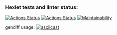 ### Hexlet tests and linter status:
[![Actions Status](https://github.com/forever-yes/frontend-project-46/workflows/hexlet-check/badge.svg)](https://github.com/forever-yes/frontend-project-46/actions)
[![Actions Status](https://github.com/forever-yes/frontend-project-46/workflows/test-and-linter/badge.svg)](https://github.com/forever-yes/frontend-project-46/actions)
[![Maintainability](https://api.codeclimate.com/v1/badges/ab20f1c722345b10a655/maintainability)](https://codeclimate.com/github/forever-yes/frontend-project-46/maintainability)

gendiff usage:
[![asciicast](https://asciinema.org/a/CDNTF64CmlZBQmgOjUVf82Nwf.svg)](https://asciinema.org/a/CDNTF64CmlZBQmgOjUVf82Nwf)